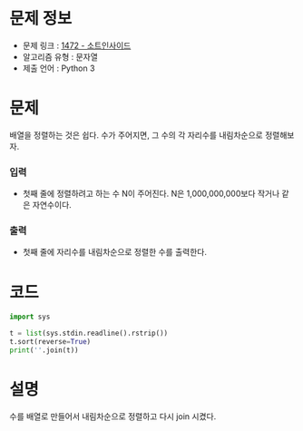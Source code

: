# 문제 정보
- 문제 링크 : [1472 - 소트인사이드](https://www.acmicpc.net/problem/1427)
- 알고리즘 유형 : 문자열
- 제출 언어 : Python 3

# 문제
배열을 정렬하는 것은 쉽다. 수가 주어지면, 그 수의 각 자리수를 내림차순으로 정렬해보자.

### 입력
- 첫째 줄에 정렬하려고 하는 수 N이 주어진다. N은 1,000,000,000보다 작거나 같은 자연수이다.

### 출력
- 첫째 줄에 자리수를 내림차순으로 정렬한 수를 출력한다.

# 코드
```python
import sys

t = list(sys.stdin.readline().rstrip())
t.sort(reverse=True)
print(''.join(t))
```

# 설명
수를 배열로 만들어서 내림차순으로 정렬하고 다시 join 시켰다.
